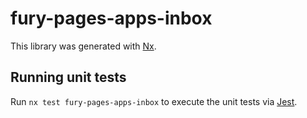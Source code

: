 # fury-pages-apps-inbox

This library was generated with [Nx](https://nx.dev).


## Running unit tests

Run `nx test fury-pages-apps-inbox` to execute the unit tests via [Jest](https://jestjs.io).


